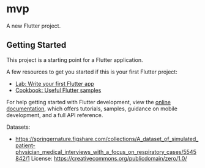 # mvp

A new Flutter project.

## Getting Started

This project is a starting point for a Flutter application.

A few resources to get you started if this is your first Flutter project:

- [Lab: Write your first Flutter app](https://docs.flutter.dev/get-started/codelab)
- [Cookbook: Useful Flutter samples](https://docs.flutter.dev/cookbook)

For help getting started with Flutter development, view the
[online documentation](https://docs.flutter.dev/), which offers tutorials,
samples, guidance on mobile development, and a full API reference.

Datasets:
- https://springernature.figshare.com/collections/A_dataset_of_simulated_patient-physician_medical_interviews_with_a_focus_on_respiratory_cases/5545842/1
  License: https://creativecommons.org/publicdomain/zero/1.0/ 


<!-- # Start of the permission_handler configuration
    target.build_configurations.each do |config|
      # xcconfig_path = config.base_configuration_reference.real_path
      # xcconfig = File.read(xcconfig_path)
      # xcconfig_mod = xcconfig.gsub(/DT_TOOLCHAIN_DIR/, "TOOLCHAIN_DIR")
      # File.open(xcconfig_path, "w") { |file| file << xcconfig_mod }

      # You can enable the permissions needed here. For example to enable camera
      # permission, just remove the `#` character in front so it looks like this:
      #
      # ## dart: PermissionGroup.camera
      # 'PERMISSION_CAMERA=1'
      #
      #  Preprocessor definitions can be found at: https://github.com/Baseflow/flutter-permission-handler/blob/master/permission_handler_apple/ios/Classes/PermissionHandlerEnums.h
      config.build_settings['GCC_PREPROCESSOR_DEFINITIONS'] ||= [
        '$(inherited)',

        ## dart: [PermissionGroup.calendarWriteOnly, PermissionGroup.calendar (iOS 16 and below)]
        # 'PERMISSION_EVENTS=1',
   
        ## dart: [PermissionGroup.calendarFullAccess, PermissionGroup.calendar (iOS 17 and above)]
        # 'PERMISSION_EVENTS_FULL_ACCESS=1',
  
        ## dart: PermissionGroup.reminders
        # 'PERMISSION_REMINDERS=1',

        ## dart: PermissionGroup.contacts
        # 'PERMISSION_CONTACTS=1',

        ## dart: PermissionGroup.camera
        # 'PERMISSION_CAMERA=1',

        ## dart: PermissionGroup.microphone
        'PERMISSION_MICROPHONE=1'

        ## dart: PermissionGroup.speech
        # 'PERMISSION_SPEECH_RECOGNIZER=1',

        ## dart: PermissionGroup.photos
        # 'PERMISSION_PHOTOS=1',

        ## dart: [PermissionGroup.location, PermissionGroup.locationAlways, PermissionGroup.locationWhenInUse]
        # 'PERMISSION_LOCATION=1',

        ## dart: PermissionGroup.notification
        # 'PERMISSION_NOTIFICATIONS=1',

        ## dart: PermissionGroup.mediaLibrary
        # 'PERMISSION_MEDIA_LIBRARY=1',

        ## dart: PermissionGroup.sensors
        # 'PERMISSION_SENSORS=1',

        ## dart: PermissionGroup.bluetooth
        # 'PERMISSION_BLUETOOTH=1',

        ## dart: PermissionGroup.appTrackingTransparency
        # 'PERMISSION_APP_TRACKING_TRANSPARENCY=1',

        ## dart: PermissionGroup.criticalAlerts
        # 'PERMISSION_CRITICAL_ALERTS=1'
      ]

    end


    <key>NSMicrophoneUsageDescription</key>
	<string>microphone</string> -->